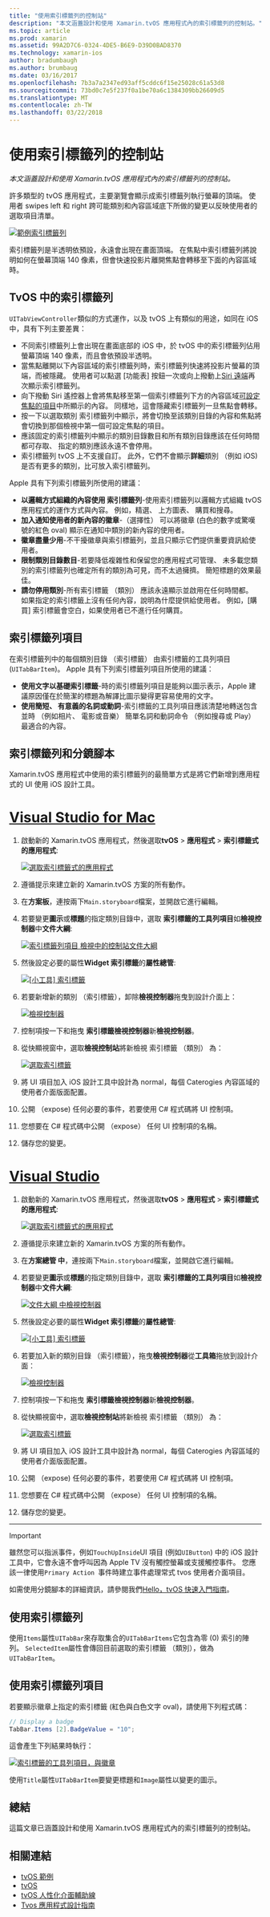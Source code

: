 ```yaml
---
title: "使用索引標籤列的控制站"
description: "本文涵蓋設計和使用 Xamarin.tvOS 應用程式內的索引標籤列的控制站。"
ms.topic: article
ms.prod: xamarin
ms.assetid: 99A2D7C6-0324-4DE5-B6E9-D39D0BAD8370
ms.technology: xamarin-ios
author: bradumbaugh
ms.author: brumbaug
ms.date: 03/16/2017
ms.openlocfilehash: 7b3a7a2347ed93aff5cddc6f15e25028c61a53d8
ms.sourcegitcommit: 73bd0c7e5f237f0a1be70a6c1384309bb26609d5
ms.translationtype: MT
ms.contentlocale: zh-TW
ms.lasthandoff: 03/22/2018
---
```

# <a name="working-with-tab-bar-controller"></a>使用索引標籤列的控制站

_本文涵蓋設計和使用 Xamarin.tvOS 應用程式內的索引標籤列的控制站。_

許多類型的 tvOS 應用程式，主要瀏覽會顯示成索引標籤列執行螢幕的頂端。 使用者 swipes left 和 right 跨可能類別和內容區域底下所做的變更以反映使用者的選取項目清單。

[![](tab-bars-images/tab01.png "範例索引標籤列")](tab-bars-images/tab01.png#lightbox)

索引標籤列是半透明依預設，永遠會出現在畫面頂端。 在焦點中索引標籤列將說明如何在螢幕頂端 140 像素，但會快速投影片離開焦點會轉移至下面的內容區域時。

<a name="Tab-Bars-in-tvOS" />

## <a name="tab-bars-in-tvos"></a>TvOS 中的索引標籤列

`UITabViewController`類似的方式運作，以及 tvOS 上有類似的用途，如同在 iOS 中，具有下列主要差異：

- 不同索引標籤列上會出現在畫面底部的 iOS 中，於 tvOS 中的索引標籤列佔用螢幕頂端 140 像素，而且會依預設半透明。
- 當焦點離開以下內容區域的索引標籤列時，索引標籤列快速將投影片螢幕的頂端，而被隱藏。 使用者可以點選 [功能表] 按鈕一次或向上撥動上[Siri 遠端](~/ios/tvos/platform/remote-bluetooth.md#The-Siri-Remote)再次顯示索引標籤列。
- 向下撥動 Siri 遙控器上會將焦點移至第一個索引標籤列下方的內容區域[可設定焦點的項目](~/ios/tvos/app-fundamentals/navigation-focus.md#Focus-and-Selection)中所顯示的內容。 同樣地，這會隱藏索引標籤列一旦焦點會轉移。
- 按一下以選取類別 索引標籤列中顯示，將會切換至該類別目錄的內容和焦點將會切換到那個檢視中第一個可設定焦點的項目。
- 應該固定的索引標籤列中顯示的類別目錄數目和所有類別目錄應該在任何時間都可存取、 指定的類別應該永遠不會停用。
- 索引標籤列 tvOS 上不支援自訂。 此外，它們不會顯示**詳細**類別 （例如 iOS) 是否有更多的類別，比可放入索引標籤列。

Apple 具有下列索引標籤列所使用的建議：

- **以邏輯方式組織的內容使用 索引標籤列**-使用索引標籤列以邏輯方式組織 tvOS 應用程式的運作方式與內容。 例如，精選、 上方圖表、 購買和搜尋。
- **加入通知使用者的新內容的徽章**-（選擇性） 可以將徽章 (白色的數字或驚嘆號的紅色 oval) 顯示在通知中類別的新內容的使用者。
- **徽章盡量少用**-不干擾徽章與索引標籤列，並且只顯示它們提供重要資訊給使用者。
- **限制類別目錄數目**-若要降低複雜性和保留您的應用程式可管理、 未多載您類別的索引標籤列也確定所有的類別為可見，而不太過擁擠。 簡短標題的效果最佳。
- **請勿停用類別**-所有索引標籤 （類別） 應該永遠顯示並啟用在任何時間都。 如果指定的索引標籤上沒有任何內容，說明為什麼提供給使用者。 例如，[購買] 索引標籤會空白，如果使用者已不進行任何購買。

<a name="Tab-Bar-Items" />

## <a name="tab-bar-items"></a>索引標籤列項目

在索引標籤列中的每個類別目錄 （索引標籤） 由索引標籤的工具列項目 (`UITabBarItem`)。 Apple 具有下列索引標籤列項目所使用的建議：

- **使用文字以基礎索引標籤**-時的索引標籤列項目是能夠以圖示表示，Apple 建議原因僅在於簡潔的標題為解譯比圖示變得更容易使用的文字。
- **使用簡短、 有意義的名詞或動詞**-索引標籤的工具列項目應該清楚地轉送包含並時 （例如相片、 電影或音樂） 簡單名詞和動詞命令 （例如搜尋或 Play） 最適合的內容。

<a name="Tab-Bars-and-Storyboards" />

## <a name="tab-bars-and-storyboards"></a>索引標籤列和分鏡腳本

Xamarin.tvOS 應用程式中使用的索引標籤列的最簡單方式是將它們新增到應用程式的 UI 使用 iOS 設計工具。

# <a name="visual-studio-for-mactabvsmac"></a>[Visual Studio for Mac](#tab/vsmac)
    
1. 啟動新的 Xamarin.tvOS 應用程式，然後選取**tvOS** > **應用程式** > **索引標籤式的應用程式**: 

    [![](tab-bars-images/tab02.png "選取索引標籤式的應用程式")](tab-bars-images/tab02.png#lightbox)
1. 遵循提示來建立新的 Xamarin.tvOS 方案的所有動作。
1. 在**方案板**，連按兩下`Main.storyboard`檔案，並開啟它進行編輯。
1. 若要變更**圖示**或**標題**的指定類別目錄中，選取 **索引標籤的工具列項目**如**檢視控制器**中**文件大綱**:

    [![](tab-bars-images/tab03a.png "索引標籤列項目 檢視中的控制站文件大綱")](tab-bars-images/tab03a.png#lightbox)
1. 然後設定必要的屬性**Widget 索引標籤**的**屬性總管**: 

    [![](tab-bars-images/tab03.png "[小工具] 索引標籤")](tab-bars-images/tab03.png#lightbox)
1. 若要新增新的類別 （索引標籤），卸除**檢視控制器**拖曳到設計介面上： 

    [![](tab-bars-images/tab04.png "檢視控制器")](tab-bars-images/tab04.png#lightbox)
1. 控制項按一下和拖曳 **索引標籤檢視控制器**新**檢視控制器**。
1. 從快顯視窗中，選取**檢視控制站**將新檢視 索引標籤 （類別） 為： 

    [![](tab-bars-images/tab05.png "選取索引標籤")](tab-bars-images/tab05.png#lightbox)
1. 將 UI 項目加入 iOS 設計工具中設計為 normal，每個 Caterogies 內容區域的使用者介面版面配置。
1. 公開 （expose) 任何必要的事件，若要使用 C# 程式碼將 UI 控制項。
1. 您想要在 C# 程式碼中公開 （expose） 任何 UI 控制項的名稱。
1. 儲存您的變更。

# <a name="visual-studiotabvswin"></a>[Visual Studio](#tab/vswin)
    
1. 啟動新的 Xamarin.tvOS 應用程式，然後選取**tvOS** > **應用程式** > **索引標籤式的應用程式**: 

    [![](tab-bars-images/tab02vs.png "選取索引標籤式的應用程式")](tab-bars-images/tab02vs.png#lightbox)
1. 遵循提示來建立新的 Xamarin.tvOS 方案的所有動作。
1. 在**方案總管 中**，連按兩下`Main.storyboard`檔案，並開啟它進行編輯。
1. 若要變更**圖示**或**標題**的指定類別目錄中，選取 **索引標籤的工具列項目**如**檢視控制器**中**文件大綱**:

    [![](tab-bars-images/tab03avs.png "文件大綱 中檢視控制器")](tab-bars-images/tab03avs.png#lightbox)
1. 然後設定必要的屬性**Widget 索引標籤**的**屬性總管**: 

    [![](tab-bars-images/tab03vs.png "[小工具] 索引標籤")](tab-bars-images/tab03vs.png#lightbox)
1. 若要加入新的類別目錄 （索引標籤），拖曳**檢視控制器**從**工具箱**拖放到設計介面： 

    [![](tab-bars-images/tab04vs.png "檢視控制器")](tab-bars-images/tab04vs.png#lightbox)
1. 控制項按一下和拖曳 **索引標籤檢視控制器**新**檢視控制器**。
1. 從快顯視窗中，選取**檢視控制站**將新檢視 索引標籤 （類別） 為： 

    [![](tab-bars-images/tab05vs.png "選取索引標籤")](tab-bars-images/tab05vs.png#lightbox)
1. 將 UI 項目加入 iOS 設計工具中設計為 normal，每個 Caterogies 內容區域的使用者介面版面配置。
1. 公開 （expose) 任何必要的事件，若要使用 C# 程式碼將 UI 控制項。
1. 您想要在 C# 程式碼中公開 （expose） 任何 UI 控制項的名稱。
1. 儲存您的變更。
    
-----

> [!IMPORTANT]
> 雖然您可以指派事件，例如`TouchUpInside`UI 項目 (例如`UIButton`) 中的 iOS 設計工具中，它會永遠不會呼叫因為 Apple TV 沒有觸控螢幕或支援觸控事件。 您應該一律使用`Primary Action `事件時建立事件處理常式 tvos 使用者介面項目。

如需使用分鏡腳本的詳細資訊，請參閱我們[Hello，tvOS 快速入門指南](~/ios/tvos/get-started/hello-tvos.md)。 

<a name="Working-with-Tab-Bars" />

## <a name="working-with-tab-bars"></a>使用索引標籤列

使用`Items`屬性`UITabBar`來存取集合的`UITabBarItems`它包含為零 (0) 索引的陣列。 `SelectedItem`屬性會傳回目前選取的索引標籤 （類別），做為`UITabBarItem`。


<a name="Working-with-Tab-Bar-Items" />

## <a name="working-with-tab-bar-items"></a>使用索引標籤列項目

若要顯示徽章上指定的索引標籤 (紅色與白色文字 oval)，請使用下列程式碼：

```csharp
// Display a badge
TabBar.Items [2].BadgeValue = "10";
```

這會產生下列結果時執行：

[![](tab-bars-images/tab06.png "索引標籤的工具列項目，與徽章")](tab-bars-images/tab06.png#lightbox)

使用`Title`屬性`UITabBarItem`要變更標題和`Image`屬性以變更的圖示。

<a name="Summary" />

## <a name="summary"></a>總結

這篇文章已涵蓋設計和使用 Xamarin.tvOS 應用程式內的索引標籤列的控制站。




## <a name="related-links"></a>相關連結

- [tvOS 範例](https://developer.xamarin.com/samples/tvos/all/)
- [tvOS](https://developer.apple.com/tvos/)
- [tvOS 人性化介面輔助線](https://developer.apple.com/tvos/human-interface-guidelines/)
- [Tvos 應用程式設計指南](https://developer.apple.com/library/prerelease/tvos/documentation/General/Conceptual/AppleTV_PG/)

